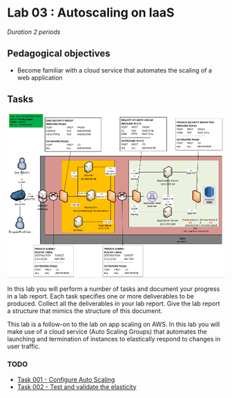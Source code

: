# Lab 03 : Autoscaling on IaaS

_Duration 2 periods_

## Pedagogical objectives

- Become familiar with a cloud service that automates the scaling of a
  web application

## Tasks

![Schema](./img/CLD_AWS_INFA.PNG)

In this lab you will perform a number of tasks and document your
progress in a lab report. Each task specifies one or more deliverables
to be produced. Collect all the deliverables in your lab report. Give
the lab report a structure that mimics the structure of this document.

This lab is a follow-on to the lab on app scaling on AWS. In this lab
you will make use of a cloud service (Auto Scaling Groups) that
automates the launching and termination of instances to elastically
respond to changes in user traffic.

### TODO

- [Task 001 - Configure Auto Scaling](001_ConfigureAutoScaling.md)
- [Task 002 - Test and validate the elasticity](002_TestAndValidateTheElasticity.md)
